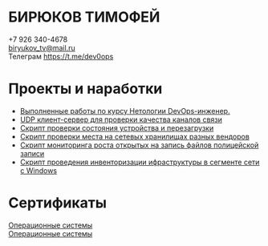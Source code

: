 # БИРЮКОВ ТИМОФЕЙ   
+7 926 340-4678   
biryukov_tv@mail.ru    
Телеграм https://t.me/dev0ops    

# Проекты и наработки
- [Выполненные работы по курсу Нетологии DevOps-инженер.](https://github.com/Dok-dev/devops-netology)    
- [UDP клиент-сервер для проверки качества каналов связи](https://github.com/Dok-dev/UDP-client-server)    
- [Скрипт проверки состояния устройства и перезагрузки](https://github.com/Dok-dev/TelnetRobot)    
- [Скрипт проверки места на сетевых хранилищах разных вендоров](https://github.com/Dok-dev/Scripting/tree/main/Python/storage-report)
- [Скрипт мониторинга роста открытых на запись файлов полицейской записи](https://github.com/Dok-dev/Scripting/tree/main/Python/police)
- [Скрипт проведения инвенторизации ифраструктуры в сегменте сети с Windows](https://github.com/Dok-dev/Scripting/tree/main/PowerShell%26WMI/Inventorysation)

# Сертификаты
[Операционные системы](https://gb.ru/certificates/1038904.en)    
[Операционные системы](!OS.png)
